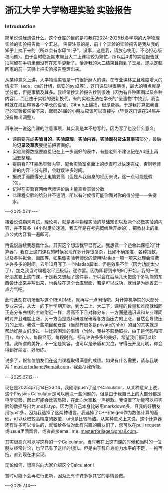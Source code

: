 # 浙江大学 大学物理实验 实验报告

### Introduction

简单说说我想做什么。这个仓库的目的是将我在2024-2025秋冬学期的大学物理实验的实验报告做一个汇总。
需要注意的是，前十个实验的实验报告是我从我的知乎上摘下来的（所以会有水印“叶子”，没事，这是我，请放心使用，不必担心版权问题）。由于当时临近期末周且大二上课程较为繁忙，所以后4讲的实验报告就拍照留在手机里但没有在知乎更新了。恰逢我的大二结束且搬到了玉泉，遂决定趁回家的前一天晚上把实验报告整理出来。

从某种意义上讲，大学物理实验是一门很折磨人的课。在专业课林立且难度增大的情况下（ads，cs的计组，信安的sys2等），这门课显得很另类，最大的特点就是学分低，但是事情及其多。我经常抄实验报告抄到很晚（因为有各种画图以及各种内容），而且由于实验的更新换代，有的实验无法在学长的“圣遗物”中找到，我当时就在咸鱼暄等各个学长的语雀、Github上翻找，很是费事。于是我打算把我自己的实验报告留下来，起码24届的小朋友应该可以直接抄（毕竟这门课在24届并没有做出调整）。

再来说一说这门课的注意事项，其实我是本不想写的，因为写了也没什么意义;
- 课前要完成**实验目的，实验原理，实验内容，实验器材及注意事项**部分，最后的**记录及草表**要提前把表画好。
- 实验测得数据要直接记在上一步画好的表中，有些老师不建议记在A4纸上再回去整理。
- 提前看PPT熟悉实验内容，配合实验室桌面上的步骤可以快速完成，否则老师讲的内容十分有限，会耽误许多时间。
- 据说手画图得分比电脑要高（但是从我自身的经历来说，这一点可能是假的）。
- 记得在实验官网给老师评价后才能查看实验分数
- 此课程实验的给分并不透明，所以有时候很可能你面对你的得分是一一头雾水。

---2025.07.11---

接着说说期末考试，理论考，就是各种物理实验的基础知识以及两个必做实验的内容，并不算多（4小时足矣速通，我去年是在考完概统后开始的），把教材上的重点公式内容看一遍即可。

再说说后续我想做什么。其实这个想法我早已有之。我想做一个适合此课程的“计算器”，我在上这门课程的时候发现许多计算很复杂，比如不确定度、各种指数，以及各种拟合、画图等，如果像实验老师说的使用Matlab一项一项来处理会浪费许许多多的时间。去年10月写了一个Matlab脚本，但是效果不佳（因为功能太少了），加之我当时编程水平还极低，遂作罢。因为即将到来的9月开始，我的一位好朋友要上这门课，于是我又想起了这件事，所以会在后续几天把这个多功能的东西设计出来并写出来，也会放在这个仓库里面，若是可以成功，就当是为她省去一点力气吧。

此时此刻在机场里写这个README，就再写一点闲话吧。对计算机学院的大部分专业来说，从大一的下半学期开始，到大二上、大二下，课程的数量和难度就如同正态分布曲线的主轴附近一样，居高不下且对称分布。一方面是通识课和专业课同时对齐且难度上涨，另一方面是或科研或保研等各方面压力的上涨，自然会导致压力的上涨。我做一些项目和仓库（当然有很多是private的hhh）的目的其实就是帮助好朋友们度过一些比较困难的事情（当然，我并不鼓励照抄，由于是代码和项目）。每个人，每段经历，每段时光，都有许许多多的美好，希望我们都可以珍惜。我所谓的美好，不一定是笑容，也可以是矛盾和哭泣，守得云开见月明，你会得到好朋友、好历练。

说多了，祝各位朋友们在这门课程取得满意的成绩。如果有什么需要，请与我联系：masterforliage@gmail.com，我会尽我所能。

---2025.07.12---

现在是2025年7月14日23:14，我刚刚push了这个Calculator，从某种意义上说，这个Physics Calculator是可以解决一些问题的，但是由于我自己上的大部分都是电学实验，因此可能会比较局限，在此向大家致一声抱歉。我设置了功能可以将实验的数据导出为.md和.typ，因为我自己本身比较用markdown多，且我的好朋友用typst多，因为我选择了这两种语言。我选择了C++和eigen作为数值计算的基础，可以获取较高精度的数值，ui也是比较简洁。从某种意义上来说，这个计算器还有许多可以增进的，就留给各位对此有兴趣的朋友们了，您可以在pull request或issue里面留言，或者直接email me: masterforliage@gmail.com。

其实很高兴可以写这样的一个Calculator。当时我在上这门课的时候和当时的一位朋友经常讨论，也早已有了这样的想法。但是由于我自身能力水平的不足，一拖再拖，直到现在才实现。

无论如何，很高兴向大家介绍这个Calculator！

暂时可能不会再进行更新，因为还有许许多多其它的事情要做。

---2025.7.14---
